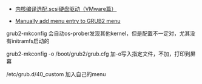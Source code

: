 - [内核编译选配,scsi硬盘驱动（VMware篇）](https://www.cnblogs.com/sysk/p/4987698.html)

- [Manually add menu entry to GRUB2 menu](https://computingforgeeks.com/manually-add-menu-entry-to-grub2-menu-on-arch-linux/)

grub2-mkconfig  会自动os-prober发现其他kernel，但是配置不一定对，尤其没有initramfs启动的

grub2-mkconfig -o /boot/grub2/grub.cfg 加-o写入指定文件，不加，打印到屏幕

/etc/grub.d/40_custom  加入自己的menu
